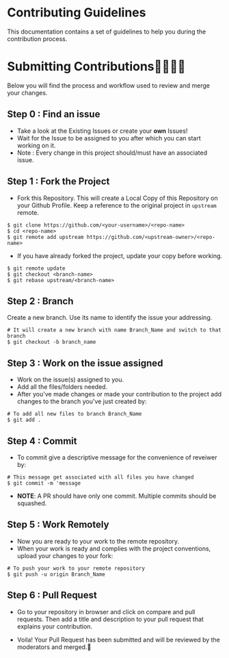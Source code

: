 # Contributing Guidelines

This documentation contains a set of guidelines to help you during the contribution process. 

# Submitting Contributions👩‍💻👨‍💻
Below you will find the process and workflow used to review and merge your changes.
## Step 0 : Find an issue
- Take a look at the Existing Issues or create your **own** Issues!
- Wait for the Issue to be assigned to you after which you can start working on it.
- Note : Every change in this project should/must have an associated issue. 

## Step 1 : Fork the Project
- Fork this Repository. This will create a Local Copy of this Repository on your Github Profile. Keep a reference to the original project in `upstream` remote.
```
$ git clone https://github.com/<your-username>/<repo-name>
$ cd <repo-name>
$ git remote add upstream https://github.com/<upstream-owner>/<repo-name>
```


- If you have already forked the project, update your copy before working.
```
$ git remote update
$ git checkout <branch-name>
$ git rebase upstream/<branch-name>
```
## Step 2 : Branch
Create a new branch. Use its name to identify the issue your addressing.
```
# It will create a new branch with name Branch_Name and switch to that branch 
$ git checkout -b branch_name
```
## Step 3 : Work on the issue assigned
- Work on the issue(s) assigned to you. 
- Add all the files/folders needed.
- After you've made changes or made your contribution to the project add changes to the branch you've just created by:
```
# To add all new files to branch Branch_Name
$ git add .
```
## Step 4 : Commit
- To commit give a descriptive message for the convenience of reveiwer by:
```
# This message get associated with all files you have changed
$ git commit -m 'message
```
- **NOTE**: A PR should have only one commit. Multiple commits should be squashed.
## Step 5 : Work Remotely
- Now you are ready to your work to the remote repository.
- When your work is ready and complies with the project conventions, upload your changes to your fork:

```
# To push your work to your remote repository
$ git push -u origin Branch_Name
```


## Step 6 : Pull Request
- Go to your repository in browser and click on compare and pull requests. Then add a title and description to your pull request that explains your contribution.

- Voila! Your Pull Request has been submitted and will be reviewed by the moderators and merged.🥳
